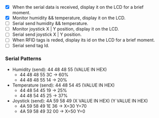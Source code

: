 - [X] When the serial data is received, display it on the LCD for a brief moment.
- [X] Monitor humidity && temperature, display it on the LCD.
- [ ] Serial send humidity && temperature.
- [ ] Monitor joystick X | Y position, display it on the LCD.
- [ ] Serial send joystick X | Y position.
- [ ] When RFID tags is reded, display its id on the LCD for a brief moment.
- [ ] Serial send tag Id.

### Serial Patterns
- Humidity (send): 44 48 48 55 (VALUE IN HEX)
  - 44 48 48 55 3C -> 60%
  - 44 48 48 55 14 -> 20%
- Temperature (send): 44 48 54 45 (VALUE IN HEX)
  - 44 48 54 45 19 -> 25%
  - 44 48 54 45 25 -> 37%
- Joystick (send): 4A 59 58 49 (X VALUE IN HEX) (Y VALUE IN HEX)
  - 4A 59 58 49 1E 36 -> X=30 Y=70
  - 4A 59 58 49 32 00 -> X=50 Y=0